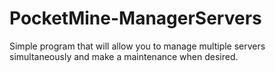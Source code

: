 # PocketMine-ManagerServers
Simple program that will allow you to manage multiple servers simultaneously and make a maintenance when desired.
